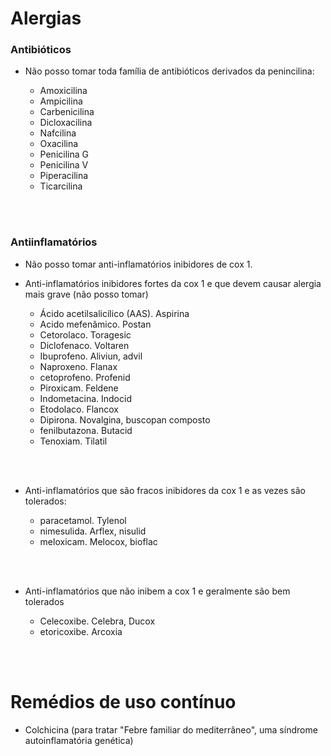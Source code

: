 # Alergias

### Antibióticos
- Não posso tomar toda família de antibióticos derivados da penincilina:

    - Amoxicilina
    - Ampicilina
    - Carbenicilina
    - Dicloxacilina
    - Nafcilina
    - Oxacilina
    - Penicilina G
    - Penicilina V
    - Piperacilina
    - Ticarcilina

<br><br>

### Antiinflamatórios
- Não posso tomar anti-inflamatórios inibidores de cox 1.

- Anti-inflamatórios inibidores fortes da cox 1 e que devem causar alergia mais grave (não posso tomar)

    - Ácido acetilsalicílico (AAS). Aspirina
    - Acido mefenâmico. Postan
    - Cetorolaco. Toragesic
    - Diclofenaco. Voltaren
    - Ibuprofeno. Aliviun, advil
    - Naproxeno. Flanax
    - cetoprofeno. Profenid
    - Piroxicam. Feldene
    - Indometacina. Indocid
    - Etodolaco. Flancox
    - Dipirona. Novalgina, buscopan composto
    - fenilbutazona. Butacid
    - Tenoxiam. Tilatil

<br><br>
- Anti-inflamatórios que são fracos inibidores da cox 1 e as vezes são tolerados:

    - paracetamol. Tylenol
    - nimesulida. Arflex, nisulid
    - meloxicam. Melocox, bioflac

 <br><br>   
- Anti-inflamatórios que não inibem a cox 1 e geralmente são bem tolerados

    - Celecoxibe. Celebra, Ducox
    - etoricoxibe. Arcoxia



<br><br>

# Remédios de uso contínuo

- Colchicina (para tratar "Febre familiar do mediterrâneo", uma síndrome autoinflamatória genética)
